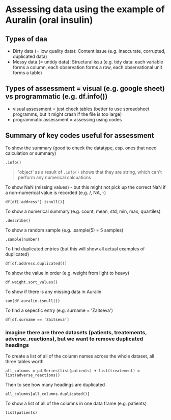 # Assessing data using the example of Auralin (oral insulin) 

## Types of daa  
* Dirty data (= low quality data): Content issue (e.g. inaccurate, corrupted, duplicated data)
* Messy data (= untidy data): Structural issu (e.g. tidy data: each variable forms a column, each observation forms a row, each observational unit forms a table)

## Types of assessment = visual (e.g. google sheet) vs programmatic (e.g. df.info())
* visual assessment = just check tables (better to use spreadsheet programms, but it might crash if the file is too large) 
* programmatic assessment = assessing using codes 

## Summary of key codes useful for assessment 

To show the summary (good to check the datatype, esp. ones that need calculation or summary)
```
.info()
``` 
>'object' as a result of `.info()` shows that they are string, which can't perform any numerical calcuations 

To show NaN (missing values) - but this might not pick up the correct NaN if a non-numerical value is recorded (e.g. /, NA, -)
```
df[df['address'].isnull()]
```
To show a numerical summary (e.g. count, mean, std, min, max, quartiles)
```
.describe()
```
To show a random sample (e.g. .sample(5) = 5 samples)
```
.sample(number)
```
To find duplicated entries (but this will show all actual examples of duplicated)
```
df[df.address.duplicated()]
```
To show the value in order (e.g. weight from light to heavy)
```
df.weight.sort_values()
```
To show if there is any missing data in Auralin 
```
sum(df.auralin.isnull())
```
To find a sepecfic entry (e.g. surname = 'Zaitseva')
```
df[df.surname == 'Zaitseva']
```
### imagine there are three datasets (patients, treatements, adverse_reactions), but we want to remove duplicated headings 
To create a list of all of the column names across the whole dataset, all three tables worth
```
all_columns = pd.Series(list(patients) + list(treatement) = list(adverse_reactions))
```
Then to see how many headings are duplicated
```
all_columns[all_columns.duplicated()]
```
To show a list of all of the columns in one data frame (e.g. patients)
```
list(patients)
```

